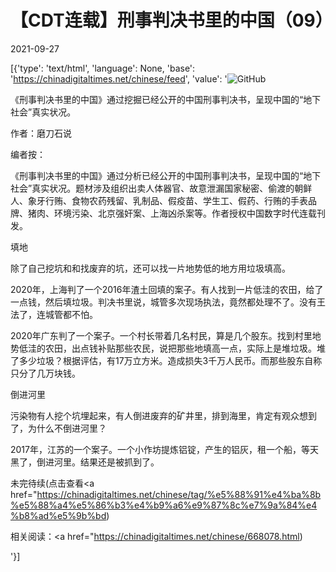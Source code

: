 # 【CDT连载】刑事判决书里的中国（09）

2021-09-27

[{'type': 'text/html', 'language': None, 'base': 'https://chinadigitaltimes.net/chinese/feed', 'value': '![GitHub](https://chinadigitaltimes.net/chinese/files/2021/09/刑事判决书里的中国-791x1024.jpg)



《刑事判决书里的中国》通过挖掘已经公开的中国刑事判决书，呈现中国的“地下社会”真实状况。 

作者：磨刀石说



编者按：

《刑事判决书里的中国》通过分析已经公开的中国刑事判决书，呈现中国的“地下社会”真实状况。题材涉及组织出卖人体器官、故意泄漏国家秘密、偷渡的朝鲜人、象牙行贿、食物农药残留、乳制品、假疫苗、学生工、假药、行贿的手表品牌、猪肉、环境污染、北京强奸案、上海凶杀案等。作者授权中国数字时代连载刊发。



填地

除了自己挖坑和和找废弃的坑，还可以找一片地势低的地方用垃圾填高。

2020年，上海判了一个2016年渣土回填的案子。有人找到一片低洼的农田，给了一点钱，然后填垃圾。判决书里说，城管多次现场执法，竟然都处理不了。没有王法了，连城管都不怕。

2020年广东判了一个案子。一个村长带着几名村民，算是几个股东。找到村里地势低洼的农田，出点钱补贴那些农民，说把那些地填高一点，实际上是堆垃圾。堆了多少垃圾？根据评估，有17万立方米。造成损失3千万人民币。而那些股东自称只分了几万块钱。

倒进河里

污染物有人挖个坑埋起来，有人倒进废弃的矿井里，排到海里，肯定有观众想到了，为什么不倒进河里？

2017年，江苏的一个案子。一个小作坊提炼铝锭，产生的铝灰，租一个船，等天黑了，倒进河里。结果还是被抓到了。

未完待续(点击查看<a href="https://chinadigitaltimes.net/chinese/tag/%e5%88%91%e4%ba%8b%e5%88%a4%e5%86%b3%e4%b9%a6%e9%87%8c%e7%9a%84%e4%b8%ad%e5%9b%bd)





相关阅读：<a href="https://chinadigitaltimes.net/chinese/668078.html)

'}]